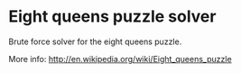 Eight queens puzzle solver
==============

Brute force solver for the eight queens puzzle.

More info: http://en.wikipedia.org/wiki/Eight_queens_puzzle